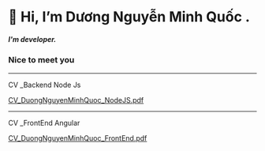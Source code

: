 <h1>👋 Hi, I’m Dương Nguyễn Minh Quốc .</h1>
<h5>I'm developer.</h5>

<h3>Nice to meet you </h3>

<!---
quocminh13042000/quocminh13042000 is a ✨ special ✨ repository because its `README.md` (this file) appears on your GitHub profile.
You can click the Preview link to take a look at your changes.
--->
<hr>
CV _Backend Node Js

[CV_DuongNguyenMinhQuoc_NodeJS.pdf](https://github.com/quocminh13042000/quocminh13042000/files/7840371/CV_DuongNguyenMinhQuoc_NodeJS.pdf)

<hr>
CV _FrontEnd Angular

[CV_DuongNguyenMinhQuoc_FrontEnd.pdf](https://github.com/quocminh13042000/quocminh13042000/files/7840376/CV_DuongNguyenMinhQuoc_FrontEnd.pdf)
